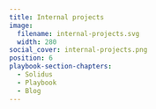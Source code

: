 ```yaml
---
title: Internal projects
image:
  filename: internal-projects.svg
  width: 280
social_cover: internal-projects.png
position: 6
playbook-section-chapters:
  - Solidus
  - Playbook
  - Blog
---
```

